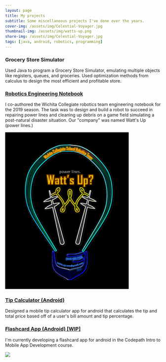 ```yaml
---
layout: page
title: My projects
subtitle: Some miscellaneous projects I've done over the years.
cover-img: /assets/img/Celestial-Voyager.jpg
thumbnail-img: /assets/img/watts-up.png
share-img: /assets/img/Celestial-Voyager.jpg
tags: [java, android, robotics, programming]
---
```

### **Grocery Store Simulator**
  Used Java to program a Grocery Store Simulator, emulating multiple objects like registers, queues, and groceries. Used optimization methods from calculus to design the most efficient and profitable store.
### [**Robotics Engineering Notebook**](https://docs.google.com/document/d/1xM8CXxxQqMyq4cRdJgjhIZt7fiYqd4VER3ynmn-LDfY/edit?usp=sharing) 
  I co-authored the Wichita Collegiate robotics team engineering notebook for the 2019 season. The task was to design and build a robot to succeed in repairing power lines and cleaning   up debris on a game field simulating a post-natural disaster situation. Our "company" was named Watt's Up (power lines.)
  
  <img src="/assets/img/watts-up.png" width="400">
  
### [**Tip Calculator (Android)**](https://github.com/WorldsEndDunce/Tip-Tool.git)
  Designed a mobile tip calculator app for android that calculates the tip and total price based off of a user's bill amount and tip percentage.
  
### [**Flashcard App (Android) [WIP]**](https://github.com/WorldsEndDunce/Quizlet-Ripoff.git)
  I'm currently developing a flashcard app for android in the Codepath Intro to Mobile App Development course.
  
 <img src="https://i.imgur.com/E5cNyrf.gif" width=400><br>
